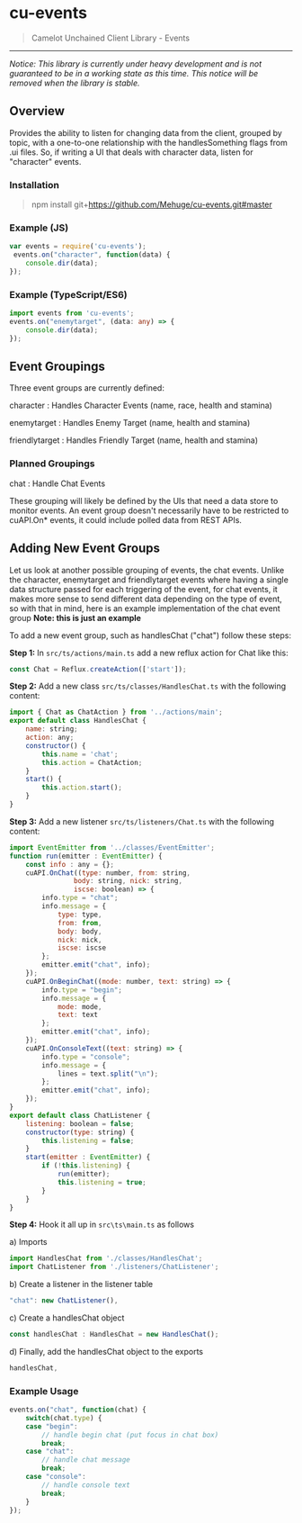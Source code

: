 cu-events
======================
> Camelot Unchained Client Library - Events

---
*Notice: This library is currently under heavy development and is not guaranteed to be in a working state as this time.  This notice will be removed when the library is stable.*

Overview
-----------
Provides the ability to listen for changing data from the client, grouped by topic, with a one-to-one relationship with the handlesSomething flags from .ui files.  So, if writing a UI that deals with character data, listen for "character" events.

### Installation

> npm install git+https://github.com/Mehuge/cu-events.git#master

### Example (JS)

```javascript
var events = require('cu-events');
 events.on("character", function(data) {
    console.dir(data);
});
```

### Example (TypeScript/ES6)

```typescript
import events from 'cu-events';
events.on("enemytarget", (data: any) => {
    console.dir(data);
});
```

Event Groupings
---------------

Three event groups are currently defined:

character 
: Handles Character Events (name, race, health and stamina)

enemytarget
: Handles Enemy Target (name, health and stamina)

friendlytarget
: Handles Friendly Target (name, health and stamina)

### Planned Groupings

chat
: Handle Chat Events

These grouping will likely be defined by the UIs that need a data store to monitor events.  An event group doesn't necessarily have to be restricted to cuAPI.On* events, it could include polled data from REST APIs.

Adding New Event Groups
-----------------------
Let us look at another possible grouping of events, the chat events.  Unlike the character, enemytarget and friendlytarget events where having a single data structure passed for each triggering of the event, for chat events, it makes more sense to send different data depending on the type of event, so with that in mind, here is an example implementation of the chat event group **Note: this is just an example**

To add a new event group, such as handlesChat ("chat") follow these steps:

**Step 1:** In ```src/ts/actions/main.ts``` add a new reflux action for Chat like this:

```javascript
const Chat = Reflux.createAction(['start']);
```

**Step 2:**  Add a new class ```src/ts/classes/HandlesChat.ts``` with the following content:

```javascript
import { Chat as ChatAction } from '../actions/main';
export default class HandlesChat {
	name: string;
	action: any;
    constructor() {
        this.name = 'chat';
        this.action = ChatAction;
    }
    start() {
        this.action.start();
    }
}
```
**Step 3:** Add a new listener ```src/ts/listeners/Chat.ts``` with the following content:

```javascript
import EventEmitter from '../classes/EventEmitter';
function run(emitter : EventEmitter) {
	const info : any = {};
	cuAPI.OnChat((type: number, from: string, 
				body: string, nick: string, 
				iscse: boolean) => {
		info.type = "chat";
		info.message = {
			type: type,
			from: from,
			body: body,
			nick: nick,
			iscse: iscse
		};
		emitter.emit("chat", info);
	});
	cuAPI.OnBeginChat((mode: number, text: string) => {
		info.type = "begin";
		info.message = {
			mode: mode,
			text: text
		};
		emitter.emit("chat", info);
	});
	cuAPI.OnConsoleText((text: string) => {
		info.type = "console";
		info.message = {
			lines = text.split("\n");
		};
		emitter.emit("chat", info);
	});
}
export default class ChatListener {
	listening: boolean = false;
	constructor(type: string) {
		this.listening = false;
	}
	start(emitter : EventEmitter) {
		if (!this.listening) {
			run(emitter);
			this.listening = true;
		}
	}
}
```

**Step 4:** Hook it all up in ```src\ts\main.ts``` as follows

a) Imports

```javascript
import HandlesChat from './classes/HandlesChat';
import ChatListener from './listeners/ChatListener';
```

b) Create a listener in the listener table

```javascript
"chat": new ChatListener(),
```
	
c) Create a handlesChat object

```javascript
const handlesChat : HandlesChat = new HandlesChat();
```

d) Finally, add the handlesChat object to the exports

```javascript
handlesChat,
```

### Example Usage

```javascript
events.on("chat", function(chat) {
	switch(chat.type) {
	case "begin":
		// handle begin chat (put focus in chat box)
		break;
	case "chat":
		// handle chat message
		break;
	case "console":
		// handle console text
		break;
	}		
});
```
